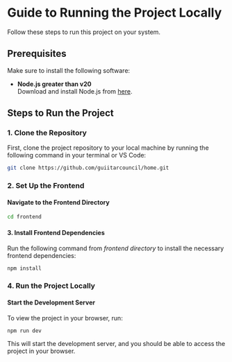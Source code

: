 # Guide to Running the Project Locally

Follow these steps to run this project on your system.

## Prerequisites

Make sure to install the following software:

- **Node.js greater than v20**  
  Download and install Node.js from [here](https://nodejs.org/en).

## Steps to Run the Project

### 1. Clone the Repository

First, clone the project repository to your local machine by running the following command in your terminal or VS Code:
```bash
git clone https://github.com/guiitarcouncil/home.git
```

### 2. Set Up the Frontend

#### Navigate to the Frontend Directory

```bash
cd frontend
```

#### 3. Install Frontend Dependencies

Run the following command from *frontend directory* to install the necessary frontend dependencies:
```bash
npm install
```

### 4. Run the Project Locally

#### Start the Development Server

To view the project in your browser, run:
```bash
npm run dev
```

This will start the development server, and you should be able to access the project in your browser.
